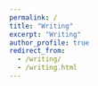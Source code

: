 ```yaml
---
permalink: /
title: "Writing"
excerpt: "Writing"
author_profile: true
redirect_from:
  - /writing/
  - /writing.html
---
```

